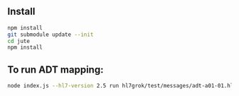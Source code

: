 ## Install

```bash
npm install
git submodule update --init
cd jute
npm install
```

## To run ADT mapping:

```bash
node index.js --hl7-version 2.5 run hl7grok/test/messages/adt-a01-01.hl7 mappings/index.yml
```